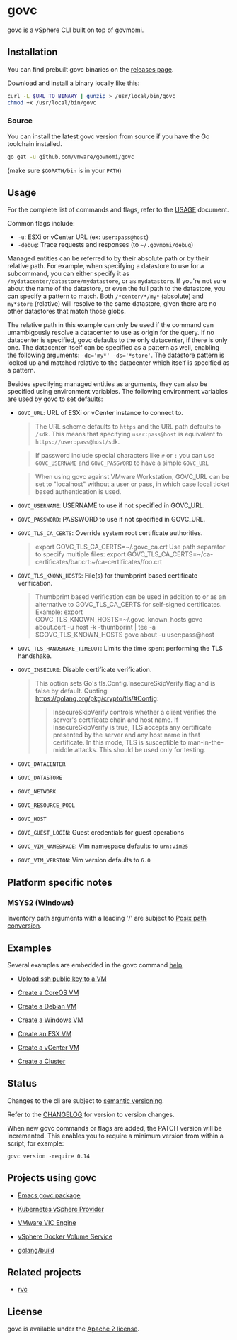 # govc

govc is a vSphere CLI built on top of govmomi.

## Installation

You can find prebuilt govc binaries on the [releases page](https://github.com/vmware/govmomi/releases).

Download and install a binary locally like this:

```sh
curl -L $URL_TO_BINARY | gunzip > /usr/local/bin/govc
chmod +x /usr/local/bin/govc
```

### Source

You can install the latest govc version from source if you have the Go toolchain installed.

```sh
go get -u github.com/vmware/govmomi/govc
```

(make sure `$GOPATH/bin` is in your `PATH`)

## Usage

For the complete list of commands and flags, refer to the [USAGE](USAGE.md) document.

Common flags include:

* `-u`: ESXi or vCenter URL (ex: `user:pass@host`)
* `-debug`: Trace requests and responses (to `~/.govmomi/debug`)

Managed entities can be referred to by their absolute path or by their relative
path. For example, when specifying a datastore to use for a subcommand, you can
either specify it as `/mydatacenter/datastore/mydatastore`, or as
`mydatastore`. If you're not sure about the name of the datastore, or even the
full path to the datastore, you can specify a pattern to match. Both
`/*center/*/my*` (absolute) and `my*store` (relative) will resolve to the same
datastore, given there are no other datastores that match those globs.

The relative path in this example can only be used if the command can
umambigously resolve a datacenter to use as origin for the query. If no
datacenter is specified, govc defaults to the only datacenter, if there is only
one. The datacenter itself can be specified as a pattern as well, enabling the
following arguments: `-dc='my*' -ds='*store'`. The datastore pattern is looked
up and matched relative to the datacenter which itself is specified as a
pattern.

Besides specifying managed entities as arguments, they can also be specified
using environment variables. The following environment variables are used by govc
to set defaults:

* `GOVC_URL`: URL of ESXi or vCenter instance to connect to.

  > The URL scheme defaults to `https` and the URL path defaults to `/sdk`.
  > This means that specifying `user:pass@host` is equivalent to
  > `https://user:pass@host/sdk`.

  > If password include special characters like `#` or `:` you can use
  > `GOVC_USERNAME` and `GOVC_PASSWORD` to have a simple `GOVC_URL`

  > When using govc against VMware Workstation, GOVC_URL can be set to "localhost"
  > without a user or pass, in which case local ticket based authentication is used.

* `GOVC_USERNAME`: USERNAME to use if not specified in GOVC_URL.

* `GOVC_PASSWORD`: PASSWORD to use if not specified in GOVC_URL.

* `GOVC_TLS_CA_CERTS`: Override system root certificate authorities.

  > export GOVC_TLS_CA_CERTS=~/.govc_ca.crt
  > Use path separator to specify multiple files:
  > export GOVC_TLS_CA_CERTS=~/ca-certificates/bar.crt:~/ca-certificates/foo.crt

* `GOVC_TLS_KNOWN_HOSTS`: File(s) for thumbprint based certificate verification.

  > Thumbprint based verification can be used in addition to or as an alternative to
  > GOVC_TLS_CA_CERTS for self-signed certificates.  Example:
  > export GOVC_TLS_KNOWN_HOSTS=~/.govc_known_hosts
  > govc about.cert -u host -k -thumbprint | tee -a $GOVC_TLS_KNOWN_HOSTS
  > govc about -u user:pass@host

* `GOVC_TLS_HANDSHAKE_TIMEOUT`: Limits the time spent performing the TLS handshake.

* `GOVC_INSECURE`: Disable certificate verification.

  > This option sets Go's tls.Config.InsecureSkipVerify flag and is false by default.
  > Quoting https://golang.org/pkg/crypto/tls/#Config:
  > > InsecureSkipVerify controls whether a client verifies the
  > > server's certificate chain and host name.
  > > If InsecureSkipVerify is true, TLS accepts any certificate
  > > presented by the server and any host name in that certificate.
  > > In this mode, TLS is susceptible to man-in-the-middle attacks.
  > > This should be used only for testing.

* `GOVC_DATACENTER`

* `GOVC_DATASTORE`

* `GOVC_NETWORK`

* `GOVC_RESOURCE_POOL`

* `GOVC_HOST`

* `GOVC_GUEST_LOGIN`: Guest credentials for guest operations

* `GOVC_VIM_NAMESPACE`: Vim namespace defaults to `urn:vim25`

* `GOVC_VIM_VERSION`: Vim version defaults to `6.0`

## Platform specific notes

### MSYS2 (Windows)

Inventory path arguments with a leading '/' are subject
to [Posix path conversion](http://www.mingw.org/wiki/Posix_path_conversion).

## Examples

Several examples are embedded in the govc command [help](USAGE.md)

* [Upload ssh public key to a VM](examples/lib/ssh.sh)

* [Create a CoreOS VM](https://github.com/vmware/govmomi/blob/master/toolbox/toolbox-test.sh)

* [Create a Debian VM](https://github.com/kubernetes/kubernetes/tree/master/cluster/vsphere)

* [Create a Windows VM](https://github.com/dougm/govc-windows-box/blob/master/provision-esx.sh)

* [Create an ESX VM](../scripts/vcsa/create-esxi-vm.sh)

* [Create a vCenter VM](../scripts/vcsa/create-vcsa-vm.sh)

* [Create a Cluster](../scripts/vcsa/create-cluster.sh)

## Status

Changes to the cli are subject to [semantic versioning](http://semver.org).

Refer to the [CHANGELOG](CHANGELOG.md) for version to version changes.

When new govc commands or flags are added, the PATCH version will be incremented.  This enables you to require a minimum
version from within a script, for example:

```
govc version -require 0.14
```

## Projects using govc

* [Emacs govc package](./emacs)

* [Kubernetes vSphere Provider](https://github.com/kubernetes/kubernetes/tree/master/cluster/vsphere)

* [VMware VIC Engine](https://github.com/vmware/vic)

* [vSphere Docker Volume Service](https://github.com/vmware/docker-volume-vsphere)

* [golang/build](https://github.com/golang/build)

## Related projects

* [rvc](https://github.com/vmware/rvc)

## License

govc is available under the [Apache 2 license](../LICENSE).
